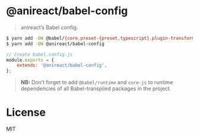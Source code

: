 # @anireact/babel-config

> anireact’s Babel config.

```bash
$ yarn add -DW @babel/{core,preset-{preset,typescript},plugin-transform-runtime}
$ yarn add -DW @anireact/babel-config
```

```javascript
// Create babel.config.js
module.exports = {
    extends: '@anireact/babel-config',
};
```

> **NB:** Don’t forget to add `@babel/runtime` and `core-js` to runtime
> dependencies of all Babel-transpiled packages in the project.

# License

MIT
